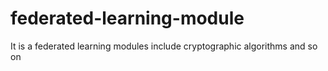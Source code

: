 # federated-learning-module
It is a federated learning modules include cryptographic algorithms and so on
